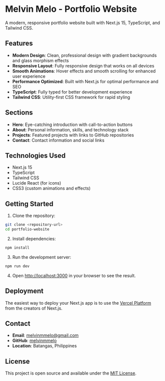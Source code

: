 # Melvin Melo - Portfolio Website

A modern, responsive portfolio website built with Next.js 15, TypeScript, and Tailwind CSS.

## Features

- **Modern Design**: Clean, professional design with gradient backgrounds and glass morphism effects
- **Responsive Layout**: Fully responsive design that works on all devices
- **Smooth Animations**: Hover effects and smooth scrolling for enhanced user experience
- **Performance Optimized**: Built with Next.js for optimal performance and SEO
- **TypeScript**: Fully typed for better development experience
- **Tailwind CSS**: Utility-first CSS framework for rapid styling

## Sections

- **Hero**: Eye-catching introduction with call-to-action buttons
- **About**: Personal information, skills, and technology stack
- **Projects**: Featured projects with links to GitHub repositories
- **Contact**: Contact information and social links

## Technologies Used

- Next.js 15
- TypeScript
- Tailwind CSS
- Lucide React (for icons)
- CSS3 (custom animations and effects)

## Getting Started

1. Clone the repository:
```bash
git clone <repository-url>
cd portfolio-website
```

2. Install dependencies:
```bash
npm install
```

3. Run the development server:
```bash
npm run dev
```

4. Open [http://localhost:3000](http://localhost:3000) in your browser to see the result.

## Deployment

The easiest way to deploy your Next.js app is to use the [Vercel Platform](https://vercel.com/new?utm_medium=default-template&filter=next.js&utm_source=create-next-app&utm_campaign=create-next-app-readme) from the creators of Next.js.

## Contact

- **Email**: melvinmmelo@gmail.com
- **GitHub**: [melvinmmelo](https://github.com/melvinmmelo)
- **Location**: Batangas, Philippines

## License

This project is open source and available under the [MIT License](LICENSE).
